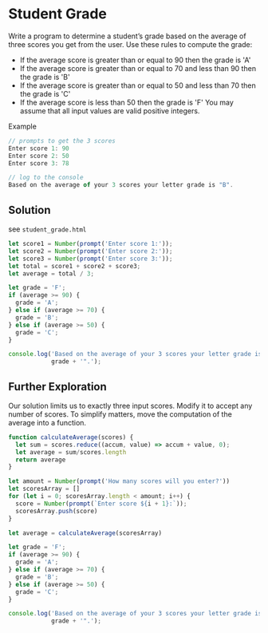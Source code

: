# Student Grade
Write a program to determine a student’s grade based on the average of three scores you get from the user. Use these rules to compute the grade:

- If the average score is greater than or equal to 90 then the grade is 'A'
- If the average score is greater than or equal to 70 and less than 90 then the grade is 'B'
- If the average score is greater than or equal to 50 and less than 70 then the grade is 'C'
- If the average score is less than 50 then the grade is 'F'
You may assume that all input values are valid positive integers.

Example
```js
// prompts to get the 3 scores
Enter score 1: 90
Enter score 2: 50
Enter score 3: 78

// log to the console
Based on the average of your 3 scores your letter grade is "B".
```

## Solution
see `student_grade.html`
```js
let score1 = Number(prompt('Enter score 1:'));
let score2 = Number(prompt('Enter score 2:'));
let score3 = Number(prompt('Enter score 3:'));
let total = score1 + score2 + score3;
let average = total / 3;

let grade = 'F';
if (average >= 90) {
  grade = 'A';
} else if (average >= 70) {
  grade = 'B';
} else if (average >= 50) {
  grade = 'C';
}

console.log('Based on the average of your 3 scores your letter grade is "' +
            grade + '".');
```

## Further Exploration
Our solution limits us to exactly three input scores. Modify it to accept any number of scores. To simplify matters, move the computation of the average into a function.

```js
function calculateAverage(scores) {
  let sum = scores.reduce((accum, value) => accum + value, 0);
  let average = sum/scores.length
  return average
}

let amount = Number(prompt('How many scores will you enter?'))
let scoresArray = []
for (let i = 0; scoresArray.length < amount; i++) {
  score = Number(prompt(`Enter score ${i + 1}:`));
  scoresArray.push(score)
}

let average = calculateAverage(scoresArray)

let grade = 'F';
if (average >= 90) {
  grade = 'A';
} else if (average >= 70) {
  grade = 'B';
} else if (average >= 50) {
  grade = 'C';
}

console.log('Based on the average of your 3 scores your letter grade is "' +
            grade + '".');
```